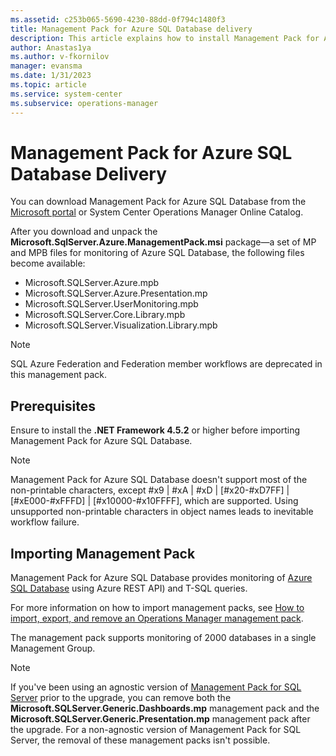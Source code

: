 ```yaml
---
ms.assetid: c253b065-5690-4230-88dd-0f794c1480f3
title: Management Pack for Azure SQL Database delivery
description: This article explains how to install Management Pack for Azure SQL Database
author: Anastas1ya
ms.author: v-fkornilov
manager: evansma
ms.date: 1/31/2023
ms.topic: article
ms.service: system-center
ms.subservice: operations-manager
---
```


# Management Pack for Azure SQL Database Delivery

You can download Management Pack for Azure SQL Database from the [Microsoft portal](https://www.microsoft.com/download/details.aspx?id=38829) or System Center Operations Manager Online Catalog.

After you download and unpack the **Microsoft.SqlServer.Azure.ManagementPack.msi** package—a set of MP and MPB files for monitoring of Azure SQL Database, the following files become available:

- Microsoft.SQLServer.Azure.mpb
- Microsoft.SQLServer.Azure.Presentation.mp
- Microsoft.SQLServer.UserMonitoring.mpb
- Microsoft.SQLServer.Core.Library.mpb
- Microsoft.SQLServer.Visualization.Library.mpb

> [!NOTE]
> SQL Azure Federation and Federation member workflows are deprecated in this management pack.

## Prerequisites

Ensure to install the **.NET Framework 4.5.2** or higher before importing Management Pack for Azure SQL Database.

>[!NOTE]
>Management Pack for Azure SQL Database doesn't support most of the non-printable characters, except #x9 | #xA | #xD | [#x20-#xD7FF] | [#xE000-#xFFFD] | [#x10000-#x10FFFF], which are supported. Using unsupported non-printable characters in object names leads to inevitable workflow failure.

## Importing Management Pack

Management Pack for Azure SQL Database provides monitoring of [Azure SQL Database](https://azure.microsoft.com/services/sql-database/) using Azure REST API) and T-SQL queries.

For more information on how to import management packs, see [How to import, export, and remove an Operations Manager management pack](manage-mp-import-remove-delete.md).

The management pack supports monitoring of 2000 databases in a single Management Group.

>[!NOTE]
>If you've been using an agnostic version of [Management Pack for SQL Server](sql-server-management-pack-supported-configuration.md) prior to the upgrade, you can remove both the **Microsoft.SQLServer.Generic.Dashboards.mp** management pack and the **Microsoft.SQLServer.Generic.Presentation.mp** management pack after the upgrade. For a non-agnostic version of Management Pack for SQL Server, the removal of these management packs isn't possible.
